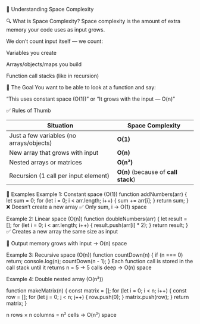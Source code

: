 🧠 Understanding Space Complexity

🔍 What is Space Complexity?
Space complexity is the amount of extra memory your code uses as input grows.

We don’t count input itself — we count:

Variables you create

Arrays/objects/maps you build

Function call stacks (like in recursion)

🎯 The Goal
You want to be able to look at a function and say:

“This uses constant space (O(1))”
or
“It grows with the input — O(n)”

✅ Rules of Thumb

| Situation                                | Space Complexity                     |
| ---------------------------------------- | ------------------------------------ |
| Just a few variables (no arrays/objects) | **O(1)**                             |
| New array that grows with input          | **O(n)**                             |
| Nested arrays or matrices                | **O(n²)**                            |
| Recursion (1 call per input element)     | **O(n)** (because of **call stack**) |

🔹 Examples
Example 1: Constant space (O(1))
function addNumbers(arr) {
  let sum = 0;
  for (let i = 0; i < arr.length; i++) {
    sum += arr[i];
  }
  return sum;
}
❌ Doesn’t create a new array
✅ Only sum, i → O(1) space

Example 2: Linear space (O(n))
function doubleNumbers(arr) {
  let result = [];
  for (let i = 0; i < arr.length; i++) {
    result.push(arr[i] * 2);
  }
  return result;
}
✅ Creates a new array the same size as input

🔄 Output memory grows with input
→ O(n) space


Example 3: Recursive space (O(n))
function countDown(n) {
  if (n === 0) return;
  console.log(n);
  countDown(n - 1);
}
Each function call is stored in the call stack until it returns
n = 5 → 5 calls deep
→ O(n) space

Example 4: Double nested array (O(n²))

function makeMatrix(n) {
  const matrix = [];
  for (let i = 0; i < n; i++) {
    const row = [];
    for (let j = 0; j < n; j++) {
      row.push(0);
    }
    matrix.push(row);
  }
  return matrix;
}

n rows × n columns = n² cells
→ O(n²) space
